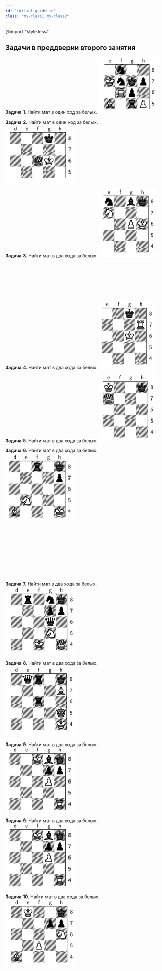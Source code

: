 ```yaml
---
id: "initial-guide-id"
class: "my-class1 my-class2"
---
```


@import "style.less"

## Задачи в преддверии второго занятия

**Задача 1.** Найти мат в один ход за белых.
![ex_01](/hometask_02/images/ex_01.png)

**Задача 2.** Найти мат в один ход за белых.
![ex_02](/hometask_02/images/ex_02.png)

**Задача 3.** Найти мат в два хода за белых.
![ex_03](/hometask_02/images/ex_03.png)

</br>
</br>
</br>
</br>
</br>
</br>

**Задача 4.** Найти мат в два хода за белых.
![ex_04](/hometask_02/images/ex_04.png)



**Задача 5.** Найти мат в два хода за белых.
![ex_05](/hometask_02/images/ex_05.png)

**Задача 6.** Найти мат в два хода за белых.
![ex_06](/hometask_02/images/ex_06.png)

</br>
</br>
</br>
</br>
</br>
</br>
</br>
</br>
</br>

**Задача 7.** Найти мат в два хода за белых.
![ex_07](/hometask_02/images/ex_07.png)

**Задача 8.** Найти мат в два хода за белых.
![ex_08](/hometask_02/images/ex_08.png)

**Задача 9.** Найти мат в два хода за белых.
![ex_09](/hometask_02/images/ex_09.png)

**Задача 9.** Найти мат в два хода за белых.
![ex_09](/hometask_02/images/ex_09.png)

**Задача 10.** Найти мат в два хода за белых.
![ex_10](/hometask_02/images/ex_10.png)

<!--
**Задача 11.** Найдите лучший ход за белых.
![ex_10](/hometask_02/images/ex_11.png)

**Задача 12.** Найдите лучший ход за белых.
![ex_10](/hometask_02/images/ex_12.png)

**Задача 13.** Найдите лучший ход за белых.
![ex_10](/hometask_02/images/ex_13.png)

**Задача 14.** Найдите лучший ход за белых.
![ex_10](/hometask_02/images/ex_14.png)

**Задача 15.** Найдите лучший ход за белых.
![ex_10](/hometask_02/images/ex_15.png)

**Задача 16.** Найдите лучший ход за белых.
![ex_10](/hometask_02/images/ex_16.png) -->